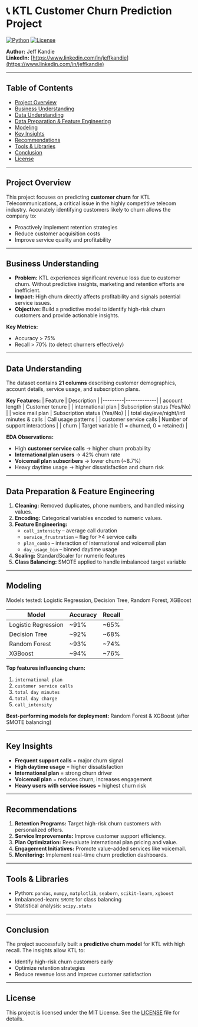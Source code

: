 # 📞 KTL Customer Churn Prediction Project

[![Python](https://img.shields.io/badge/Python-3.10-blue?logo=python&logoColor=white)](https://www.python.org/)
[![License](https://img.shields.io/badge/License-MIT-green)](LICENSE)

**Author:** Jeff Kandie  
**LinkedIn:** [https://www.linkedin.com/in/jeffkandie](https://www.linkedin.com/in/jeffkandie)  

---

## Table of Contents
- [Project Overview](#project-overview)
- [Business Understanding](#business-understanding)
- [Data Understanding](#data-understanding)
- [Data Preparation & Feature Engineering](#data-preparation--feature-engineering)
- [Modeling](#modeling)
- [Key Insights](#key-insights)
- [Recommendations](#recommendations)
- [Tools & Libraries](#tools--libraries)
- [Conclusion](#conclusion)
- [License](#license)

---

## Project Overview
This project focuses on predicting **customer churn** for KTL Telecommunications, a critical issue in the highly competitive telecom industry. Accurately identifying customers likely to churn allows the company to:  
- Proactively implement retention strategies  
- Reduce customer acquisition costs  
- Improve service quality and profitability  

---

## Business Understanding
- **Problem:** KTL experiences significant revenue loss due to customer churn. Without predictive insights, marketing and retention efforts are inefficient.  
- **Impact:** High churn directly affects profitability and signals potential service issues.  
- **Objective:** Build a predictive model to identify high-risk churn customers and provide actionable insights.

**Key Metrics:**
- Accuracy > 75%
- Recall > 70% (to detect churners effectively)

---

## Data Understanding
The dataset contains **21 columns** describing customer demographics, account details, service usage, and subscription plans.  

**Key Features:**
| Feature | Description |
|---------|-------------|
| account length | Customer tenure |
| international plan | Subscription status (Yes/No) |
| voice mail plan | Subscription status (Yes/No) |
| total day/eve/night/intl minutes & calls | Call usage patterns |
| customer service calls | Number of support interactions |
| churn | Target variable (1 = churned, 0 = retained) |

**EDA Observations:**
- High **customer service calls** → higher churn probability  
- **International plan users** → 42% churn rate  
- **Voicemail plan subscribers** → lower churn (~8.7%)  
- Heavy daytime usage → higher dissatisfaction and churn risk  

---

## Data Preparation & Feature Engineering
1. **Cleaning:** Removed duplicates, phone numbers, and handled missing values.  
2. **Encoding:** Categorical variables encoded to numeric values.  
3. **Feature Engineering:**  
   - `call_intensity` – average call duration  
   - `service_frustration` – flag for ≥4 service calls  
   - `plan_combo` – interaction of international and voicemail plan  
   - `day_usage_bin` – binned daytime usage  
4. **Scaling:** StandardScaler for numeric features  
5. **Class Balancing:** SMOTE applied to handle imbalanced target variable  

---

## Modeling
Models tested: Logistic Regression, Decision Tree, Random Forest, XGBoost  

| Model                 | Accuracy | Recall |
|-----------------------|----------|--------|
| Logistic Regression    | ~91%    | ~65%   |
| Decision Tree          | ~92%    | ~68%   |
| Random Forest          | ~93%    | ~74%   |
| XGBoost                | ~94%    | ~76%   |

**Top features influencing churn:**  
1. `international plan`  
2. `customer service calls`  
3. `total day minutes`  
4. `total day charge`  
5. `call_intensity`  

**Best-performing models for deployment:** Random Forest & XGBoost (after SMOTE balancing)  

---

## Key Insights
- **Frequent support calls** = major churn signal  
- **High daytime usage** = higher dissatisfaction  
- **International plan** = strong churn driver  
- **Voicemail plan** = reduces churn, increases engagement  
- **Heavy users with service issues** = highest churn risk  

---

## Recommendations
1. **Retention Programs:** Target high-risk churn customers with personalized offers.  
2. **Service Improvements:** Improve customer support efficiency.  
3. **Plan Optimization:** Reevaluate international plan pricing and value.  
4. **Engagement Initiatives:** Promote value-added services like voicemail.  
5. **Monitoring:** Implement real-time churn prediction dashboards.  

---

## Tools & Libraries
- Python: `pandas`, `numpy`, `matplotlib`, `seaborn`, `scikit-learn`, `xgboost`  
- Imbalanced-learn: `SMOTE` for class balancing  
- Statistical analysis: `scipy.stats`  

---

## Conclusion
The project successfully built a **predictive churn model** for KTL with high recall. The insights allow KTL to:  
- Identify high-risk churn customers early  
- Optimize retention strategies  
- Reduce revenue loss and improve customer satisfaction  

---

## License
This project is licensed under the MIT License. See the [LICENSE](LICENSE) file for details.
